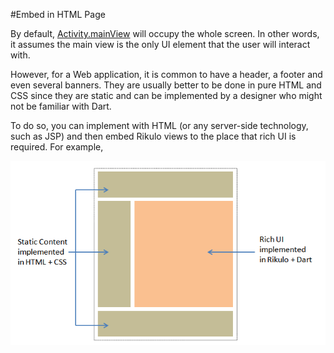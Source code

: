 #Embed in HTML Page

By default, [Activity.mainView](api:app) will occupy the whole screen. In other words, it assumes the main view is the only UI element that the user will interact with.

However, for a Web application, it is common to have a header, a footer and even several banners. They are usually better to be done in pure HTML and CSS since they are static and can be implemented by a designer who might not be familiar with Dart.

To do so, you can implement with HTML (or any server-side technology, such as JSP) and then embed Rikulo views to the place that rich UI is required. For example,

![Embed in HTML page](embedInHTMLPage.png?raw=true)
